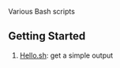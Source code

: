 Various Bash scripts

## Getting Started

1. [Hello.sh](scripts/hello-world.sh): get a simple output